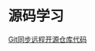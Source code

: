 <!--
 * @Author: TerryMin
 * @Date: 2022-08-12 17:23:10
 * @LastEditors: TerryMin
 * @LastEditTime: 2022-08-12 17:24:25
 * @Description: file not
-->
# 源码学习

[Git同步远程开源仓库代码](https://blog.csdn.net/wzy4072/article/details/79628659#)


